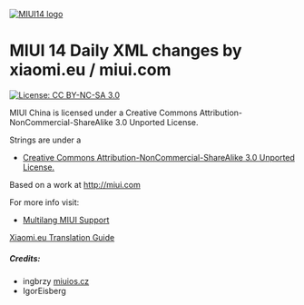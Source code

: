 [![MIUI14 logo](https://i.imgur.com/idmH8Nu.png)](https://xiaomi.eu/)

# MIUI 14 Daily XML changes by xiaomi.eu / miui.com

[![License: CC BY-NC-SA 3.0](https://img.shields.io/badge/license-CC%20BY--NC--SA%203.0-lightgrey.svg)](http://creativecommons.org/licenses/by-nc-sa/3.0/)

MIUI China is licensed under a Creative Commons Attribution-NonCommercial-ShareAlike 3.0 Unported License.

Strings are under a 
- [Creative Commons Attribution-NonCommercial-ShareAlike 3.0 Unported License.](http://creativecommons.org/licenses/by-nc-sa/3.0/)

Based on a work at http://miui.com

For more info visit:
- [Multilang MIUI Support](http://xiaomi.eu) 

[Xiaomi.eu Translation Guide](https://miuios.cz)

##### Credits:
- ingbrzy [miuios.cz](https://docs.google.com/document/d/1H8DoN6nnbsOGB_fauBiCcpyB4OAIEHjqEiJX322v45Y/edit?usp=sharing) 
- IgorEisberg
